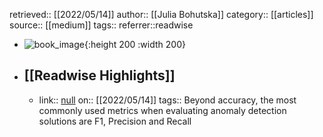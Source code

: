 retrieved:: [[2022/05/14]]
author:: [[Julia Bohutska]]
category:: [[articles]]
source:: [[medium]]
tags:: 
referrer::readwise

- ![book_image](https://readwise-assets.s3.amazonaws.com/static/images/article0.00998d930354.png){:height 200 :width 200}
- ## [[Readwise Highlights]]
	- link:: [null](null)
	  on:: [[2022/05/14]]
	  tags:: 
	  Beyond accuracy, the most commonly used metrics when evaluating anomaly detection solutions are F1, Precision and Recall